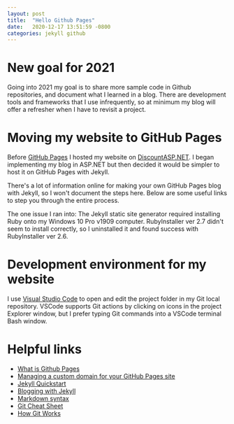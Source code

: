 ```yaml
---
layout: post
title:  "Hello Github Pages"
date:   2020-12-17 13:51:59 -0800
categories: jekyll github
---
```


# New goal for 2021
Going into 2021 my goal is to share more sample code in Github repositories, and document what I learned in a blog. There are development tools and frameworks that I use infrequently, so at minimum my blog will offer a refresher when I have to revisit a project.

# Moving my website to GitHub Pages
Before [GitHub Pages](https://pages.github.com/) I hosted my website on [DiscountASP.NET](https://www.discountasp.net/). I began implementing my blog in ASP.NET but then decided it would be simpler to host it on GitHub Pages with Jekyll.

There's a lot of information online for making your own GitHub Pages blog with Jekyll, so I won't document the steps here. Below are some useful links to step you through the entire process.

The one issue I ran into: The Jekyll static site generator required installing Ruby onto my Windows 10 Pro v1909 computer. RubyInstaller ver 2.7 didn't seem to install correctly, so I uninstalled it and found success with RubyInstaller ver 2.6.

# Development environment for my website
I use [Visual Studio Code](https://code.visualstudio.com/) to open and edit the project folder in my Git local repository. VSCode supports Git actions by clicking on icons in the project Explorer window, but I prefer typing Git commands into a VSCode terminal Bash window.

# Helpful links
- [What is Github Pages](https://pages.github.com/)
- [Managing a custom domain for your GitHub Pages site](https://docs.github.com/en/free-pro-team@latest/github/working-with-github-pages/managing-a-custom-domain-for-your-github-pages-site)
- [Jekyll Quickstart](https://jekyllrb.com/docs/)
- [Blogging with Jekyll](https://docs.github.com/en/free-pro-team@latest/github/working-with-github-pages/setting-up-a-github-pages-site-with-jekyll)
- [Markdown syntax](https://www.markdownguide.org/basic-syntax/)
- [Git Cheat Sheet](https://education.github.com/git-cheat-sheet-education.pdf)
- [How Git Works](https://www.pluralsight.com/courses/how-git-works)


